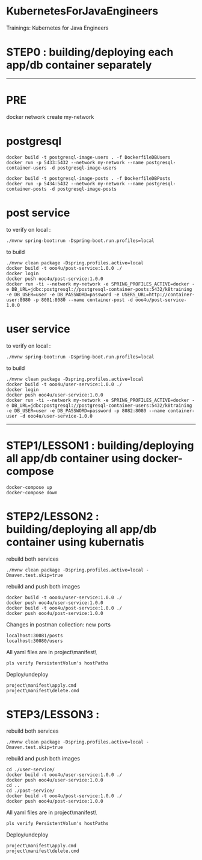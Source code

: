 # KubernetesForJavaEngineers
Trainings: Kubernetes for Java Engineers

# STEP0 : building/deploying each app/db container separately
___

# PRE
docker network create my-network

# postgresql

    docker build -t postgresql-image-users . -f DockerfileDBUsers
    docker run -p 5433:5432 --network my-network --name postgresql-container-users -d postgresql-image-users

    docker build -t postgresql-image-posts . -f DockerfileDBPosts
    docker run -p 5434:5432 --network my-network --name postgresql-container-posts -d postgresql-image-posts

# post service

to verify on local :

    ./mvnw spring-boot:run -Dspring-boot.run.profiles=local

to build

    ./mvnw clean package -Dspring.profiles.active=local
    docker build -t ooo4u/post-service:1.0.0 ./
    docker login
    docker push ooo4u/post-service:1.0.0
    docker run -ti --network my-network -e SPRING_PROFILES_ACTIVE=docker -e DB_URL=jdbc:postgresql://postgresql-container-posts:5432/k8training -e DB_USER=user -e DB_PASSWORD=password -e USERS_URL=http://container-user:8080 -p 8081:8080 --name container-post -d ooo4u/post-service-1.0.0


# user service

to verify on local :

    ./mvnw spring-boot:run -Dspring-boot.run.profiles=local

to build

    ./mvnw clean package -Dspring.profiles.active=local
    docker build -t ooo4u/user-service:1.0.0 ./
    docker login
    docker push ooo4u/user-service:1.0.0
    docker run -ti --network my-network -e SPRING_PROFILES_ACTIVE=docker -e DB_URL=jdbc:postgresql://postgresql-container-users:5432/k8training -e DB_USER=user -e DB_PASSWORD=password -p 8082:8080 --name container-user -d ooo4u/user-service-1.0.0


___

# STEP1/LESSON1 : building/deploying all app/db container using docker-compose

    docker-compose up
    docker-compose down


# STEP2/LESSON2 : building/deploying all app/db container using kubernatis

rebuild both services

    ./mvnw clean package -Dspring.profiles.active=local -Dmaven.test.skip=true

rebuild and push both images

    docker build -t ooo4u/user-service:1.0.0 ./
    docker push ooo4u/user-service:1.0.0
    docker build -t ooo4u/post-service:1.0.0 ./
    docker push ooo4u/post-service:1.0.0


Changes in postman collection: new ports 

    localhost:30081/posts
    localhost:30080/users

All yaml files are in project\manifest\

    pls verify PersistentVolum's hostPaths

Deploy/undeploy 
    
    project\manifest\apply.cmd
    project\manifest\delete.cmd


# STEP3/LESSON3 : 

rebuild both services

    ./mvnw clean package -Dspring.profiles.active=local -Dmaven.test.skip=true

rebuild and push both images

    cd ./user-service/ 
    docker build -t ooo4u/user-service:1.0.0 ./
    docker push ooo4u/user-service:1.0.0
    cd ..
    cd ./post-service/
    docker build -t ooo4u/post-service:1.0.0 ./
    docker push ooo4u/post-service:1.0.0

All yaml files are in project\manifest\

    pls verify PersistentVolum's hostPaths

Deploy/undeploy

    project\manifest\apply.cmd
    project\manifest\delete.cmd
